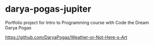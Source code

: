 # darya-pogas-jupiter

Portfolio project for Intro to Programming course with Code the Dream
Darya Pogas

https://github.com/DaryaPogas/Weather-or-Not-Here-s-Art
